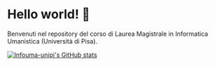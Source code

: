 # Hello world! 👋
Benvenuti nel repository del corso di Laurea Magistrale in Informatica Umanistica (Università di Pisa).
<!--
**infouma-unipi/infouma-unipi** is a ✨ _special_ ✨ repository because its `README.md` (this file) appears on your GitHub profile.

Here are some ideas to get you started:

- 🔭 I’m currently working on ...
- 🌱 I’m currently learning ...
- 👯 I’m looking to collaborate on ...
- 🤔 I’m looking for help with ...
- 💬 Ask me about ...
- 📫 How to reach me: ...
- 😄 Pronouns: ...
- ⚡ Fun fact: ...
-->

[![Infouma-unipi's GitHub stats](https://github-readme-stats.vercel.app/api?username=infouma-unipi&show_icons=true&theme=dracula)](https://github.com/anuraghazra/github-readme-stats)

